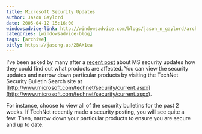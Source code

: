 ```yaml
---
title: Microsoft Security Updates
author: Jason Gaylord
date: 2005-04-12 15:16:00
windowsadvice-link: http://windowsadvice.com/blogs/jason_n_gaylord/archive/2005/04/12/Microsoft-TechNet-Security-Bulletins.aspx
categories: [windowsadvice-blog]
tags: [archive]
bitly: https://jasong.us/2BAX1ea
---
```


I've been asked by many after a [recent post](http://windowsadvice.com/blogs/jason_n_gaylord/archive/2005/04/08/Microsoft_Security_Bulletin_2005_04_12.aspx) about MS security updates how they could find out what products are affected. You can view the security updates and narrow down particular products by visiting the TechNet Security Bulletin Search site at [http://www.microsoft.com/technet/security/current.aspx](http://www.microsoft.com/technet/security/current.aspx).
  
For instance, choose to view all of the security bulletins for the past 2 weeks. If TechNet recently made a security posting, you will see quite a few. Then, narrow down your particular products to ensure you are secure and up to date.